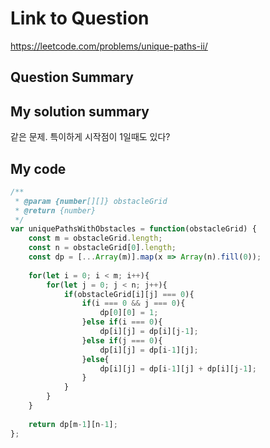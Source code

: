 # Link to Question
https://leetcode.com/problems/unique-paths-ii/

## Question Summary

## My solution summary
같은 문제. 특이하게 시작점이 1일때도 있다? 

## My code
```javascript
/**
 * @param {number[][]} obstacleGrid
 * @return {number}
 */
var uniquePathsWithObstacles = function(obstacleGrid) {
    const m = obstacleGrid.length;
    const n = obstacleGrid[0].length;
    const dp = [...Array(m)].map(x => Array(n).fill(0));
    
    for(let i = 0; i < m; i++){
        for(let j = 0; j < n; j++){  
            if(obstacleGrid[i][j] === 0){
                if(i === 0 && j === 0){
                    dp[0][0] = 1; 
                }else if(i === 0){
                    dp[i][j] = dp[i][j-1];
                }else if(j === 0){
                    dp[i][j] = dp[i-1][j];
                }else{
                    dp[i][j] = dp[i-1][j] + dp[i][j-1];
                }
            } 
        }
    }
    
    return dp[m-1][n-1];
};
```